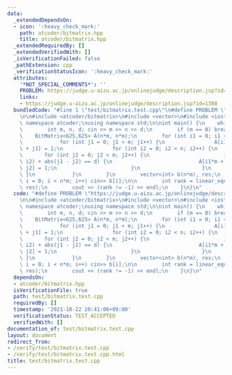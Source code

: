 ```yaml
---
data:
  _extendedDependsOn:
  - icon: ':heavy_check_mark:'
    path: atcoder/bitmatrix.hpp
    title: atcoder/bitmatrix.hpp
  _extendedRequiredBy: []
  _extendedVerifiedWith: []
  _isVerificationFailed: false
  _pathExtension: cpp
  _verificationStatusIcon: ':heavy_check_mark:'
  attributes:
    '*NOT_SPECIAL_COMMENTS*': ''
    PROBLEM: https://judge.u-aizu.ac.jp/onlinejudge/description.jsp?id=1308
    links:
    - https://judge.u-aizu.ac.jp/onlinejudge/description.jsp?id=1308
  bundledCode: "#line 1 \"test/bitmatrix.test.cpp\"\n#define PROBLEM \"https://judge.u-aizu.ac.jp/onlinejudge/description.jsp?id=1308\"\
    \n\n#include <atcoder/bitmatrix>\n#include <vector>\n#include <iostream>\n\nusing\
    \ namespace atcoder;\nusing namespace std;\n\nint main() {\n    while (true) {\n\
    \        int m, n, d; cin >> m >> n >> d;\n        if (m == 0) break;\n\n    \
    \    BitMatrix<625,625> A(n*m, n*m);\n        for (int i1 = 0; i1 < n; i1++) {\n\
    \            for (int j1 = 0; j1 < m; j1++) {\n                A[i1*m + j1][i1*m\
    \ + j1] = 1;\n                for (int i2 = 0; i2 < n; i2++) {\n             \
    \       for (int j2 = 0; j2 < m; j2++) {\n                        if (abs(i1 -\
    \ i2) + abs(j1 - j2) == d) {\n                            A[i1*m + j1][i2*m +\
    \ j2] = 1;\n                        }\n                    }\n               \
    \ }\n            }\n        }\n        vector<int> b(n*m), res;\n        for (int\
    \ i = 0; i < n*m; i++) cin>> b[i];\n\n        int rank = linear_equation(A, b,\
    \ res);\n        cout << (rank != -1) << endl;\n    }\n}\n"
  code: "#define PROBLEM \"https://judge.u-aizu.ac.jp/onlinejudge/description.jsp?id=1308\"\
    \n\n#include <atcoder/bitmatrix>\n#include <vector>\n#include <iostream>\n\nusing\
    \ namespace atcoder;\nusing namespace std;\n\nint main() {\n    while (true) {\n\
    \        int m, n, d; cin >> m >> n >> d;\n        if (m == 0) break;\n\n    \
    \    BitMatrix<625,625> A(n*m, n*m);\n        for (int i1 = 0; i1 < n; i1++) {\n\
    \            for (int j1 = 0; j1 < m; j1++) {\n                A[i1*m + j1][i1*m\
    \ + j1] = 1;\n                for (int i2 = 0; i2 < n; i2++) {\n             \
    \       for (int j2 = 0; j2 < m; j2++) {\n                        if (abs(i1 -\
    \ i2) + abs(j1 - j2) == d) {\n                            A[i1*m + j1][i2*m +\
    \ j2] = 1;\n                        }\n                    }\n               \
    \ }\n            }\n        }\n        vector<int> b(n*m), res;\n        for (int\
    \ i = 0; i < n*m; i++) cin>> b[i];\n\n        int rank = linear_equation(A, b,\
    \ res);\n        cout << (rank != -1) << endl;\n    }\n}\n"
  dependsOn:
  - atcoder/bitmatrix.hpp
  isVerificationFile: true
  path: test/bitmatrix.test.cpp
  requiredBy: []
  timestamp: '2021-10-22 20:41:06+09:00'
  verificationStatus: TEST_ACCEPTED
  verifiedWith: []
documentation_of: test/bitmatrix.test.cpp
layout: document
redirect_from:
- /verify/test/bitmatrix.test.cpp
- /verify/test/bitmatrix.test.cpp.html
title: test/bitmatrix.test.cpp
---
```

